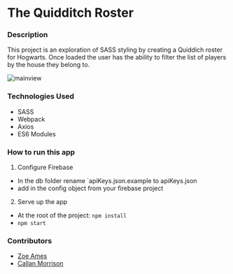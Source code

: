 # The Quidditch Roster

### Description
This project is an exploration of SASS styling by creating a Quiddich roster for Hogwarts. Once loaded the user has the ability to filter the list of players by the house they belong to.

![mainview](./screenshots/mainview.png)

### Technologies Used
* SASS
* Webpack
* Axios
* ES6 Modules

### How to run this app

1.  Configure Firebase
* In the db folder rename `apiKeys.json.example to apiKeys.json
* add in the config object from your firebase project

2.  Serve up the app
* At the root of the project: `npm install`
* `npm start`

### Contributors
* [Zoe Ames](https://github.com/zoeames)
* [Callan Morrison](https://github.com/morecallan)